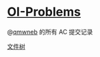 # [OI-Problems](https://github.com/OIerOrg/OI-Problems)

@[qmwneb](https://vjudge.net/user/qmwneb) 的所有 AC 提交记录

[文件树](./tree.md)
